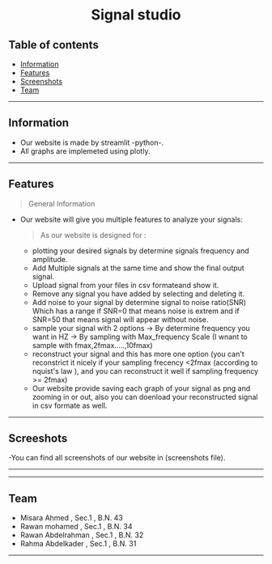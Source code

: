 <center>  <h1> Signal studio</h1>
</center>

## Table of contents
* [Information](#Information)
* [Features](#Features)
* [Screenshots](#Screenshots)
* [Team](#team)

<hr>

## Information
- Our website is made by streamlit -python-. <br>
- All graphs are implemeted using plotly. <br>

<hr>

## Features
> General Information
- Our website will give you multiple features to analyze your signals:
  > As our website is designed for :
  - plotting your desired signals by determine signals frequency and amplitude.
  - Add Multiple signals at the same time and show the final output signal.
  - Upload signal from your files in csv formateand show it.
  - Remove any signal you have added by selecting and deleting it.
  - Add noise to your signal by determine signal to noise ratio(SNR) Which has a range if SNR=0 that means noise is extrem and if SNR=50 that means signal will appear without noise.
  - sample your signal with 2 options 
  -> By determine frequency you want in HZ
  -> By sampling with Max_frequency Scale (I wnant to sample with fmax,2fmax.....,10fmax)
  - reconstruct your signal and this has more one option (you can't reconstrict it nicely if your sampling frecency <2fmax (according to nquist's law ), and you can reconstruct it well if sampling frequency >= 2fmax)
  - Our website provide saving each graph of your signal as png and zooming in or out, also you can doenload your reconstructed  signal in csv formate as well.
<hr>

## Screeshots
-You can find all screenshots of our website in (screenshots file).<br>

<hr>



<hr>

## Team
- Misara Ahmed , Sec.1 , B.N. 43
- Rawan mohamed , Sec.1 , B.N. 34
- Rawan Abdelrahman , Sec.1 , B.N. 32
- Rahma Abdelkader , Sec.1 , B.N. 31
<hr>
